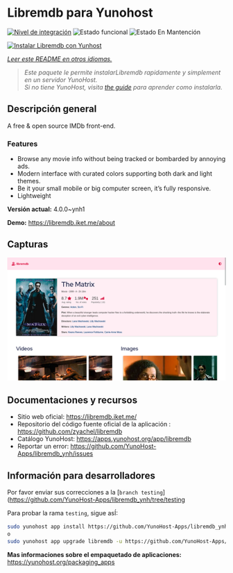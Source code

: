 <!--
Este archivo README esta generado automaticamente<https://github.com/YunoHost/apps/tree/master/tools/readme_generator>
No se debe editar a mano.
-->

# Libremdb para Yunohost

[![Nivel de integración](https://dash.yunohost.org/integration/libremdb.svg)](https://ci-apps.yunohost.org/ci/apps/libremdb/) ![Estado funcional](https://ci-apps.yunohost.org/ci/badges/libremdb.status.svg) ![Estado En Mantención](https://ci-apps.yunohost.org/ci/badges/libremdb.maintain.svg)

[![Instalar Libremdb con Yunhost](https://install-app.yunohost.org/install-with-yunohost.svg)](https://install-app.yunohost.org/?app=libremdb)

*[Leer este README en otros idiomas.](./ALL_README.md)*

> *Este paquete le permite instalarLibremdb rapidamente y simplement en un servidor YunoHost.*  
> *Si no tiene YunoHost, visita [the guide](https://yunohost.org/install) para aprender como instalarla.*

## Descripción general

A free & open source IMDb front-end.

### Features

- Browse any movie info without being tracked or bombarded by annoying ads.
- Modern interface with curated colors supporting both dark and light themes.
- Be it your small mobile or big computer screen, it’s fully responsive.
- Lightweight



**Versión actual:** 4.0.0~ynh1

**Demo:** <https://libremdb.iket.me/about>

## Capturas

![Captura de Libremdb](./doc/screenshots/screenshot.png)

## Documentaciones y recursos

- Sitio web oficial: <https://libremdb.iket.me/>
- Repositorio del código fuente oficial de la aplicación : <https://github.com/zyachel/libremdb>
- Catálogo YunoHost: <https://apps.yunohost.org/app/libremdb>
- Reportar un error: <https://github.com/YunoHost-Apps/libremdb_ynh/issues>

## Información para desarrolladores

Por favor enviar sus correcciones a la [`branch testing`](https://github.com/YunoHost-Apps/libremdb_ynh/tree/testing

Para probar la rama `testing`, sigue asÍ:

```bash
sudo yunohost app install https://github.com/YunoHost-Apps/libremdb_ynh/tree/testing --debug
o
sudo yunohost app upgrade libremdb -u https://github.com/YunoHost-Apps/libremdb_ynh/tree/testing --debug
```

**Mas informaciones sobre el empaquetado de aplicaciones:** <https://yunohost.org/packaging_apps>
